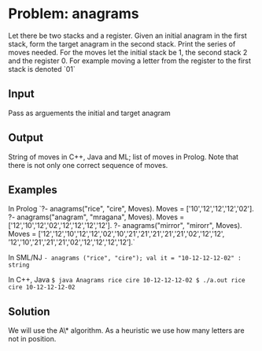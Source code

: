 <h1>Problem: anagrams</h1>
Let there be two stacks and a register. Given an initial anagram in the first stack,
form the target anagram in the second stack. Print the series of moves needed. For the moves
let the initial stack be 1, the second stack 2 and the register 0. For example moving a letter
from the register to the first stack is denoted `01`

<h2>Input</h2>
Pass as arguements the initial and target anagram

<h2>Output</h2>
String of moves in C++, Java and ML; list of moves in Prolog. Note that there is not only
one correct sequence of moves.

<h2>Examples</h2>
In Prolog
`?- anagrams("rice", "cire", Moves).
Moves = ['10','12','12','12','02'].
?- anagrams("anagram", "mragana", Moves).
Moves = ['12','10','12','02','12','12','12','12'].
?- anagrams("mirror", "mirorr", Moves).
Moves = ['12','12','10','12','12','02','10','21','21','21','21','21','02','12','12',
’12','10','21','21','21','02','12','12','12','12’].`

In SML/NJ
`- anagrams ("rice", "cire");
 val it = "10-12-12-12-02" : string `

In C++, Java
`$ java Anagrams rice cire
10-12-12-12-02
$ ./a.out rice cire
10-12-12-12-02`

<h2>Solution </h2>
We will use the A\* algorithm. As a heuristic we use how many letters are not in position.

